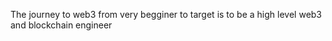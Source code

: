 The journey to web3 from very begginer to target is to be a high level web3 and blockchain engineer

